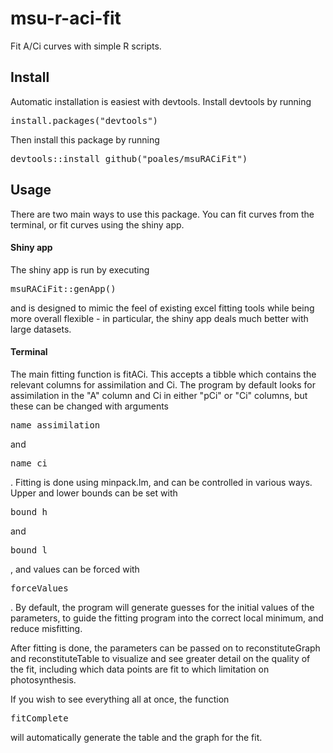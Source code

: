 # msu-r-aci-fit
Fit A/Ci curves with simple R scripts.

## Install
Automatic installation is easiest with devtools. Install devtools by running
<pre>install.packages("devtools")</pre>
Then install this package by running
<pre>devtools::install_github("poales/msuRACiFit")</pre>

## Usage
There are two main ways to use this package. You can fit curves from the terminal, or fit curves using the shiny app.
#### Shiny app
The shiny app is run by executing
<pre>msuRACiFit::genApp()</pre>
and is designed to mimic the feel of existing excel fitting tools while being more overall flexible - in particular, the shiny app deals much better with large datasets.
#### Terminal
The main fitting function is fitACi. This accepts a tibble which contains the relevant columns for assimilation and Ci. The program by default looks for assimilation in the "A" column and Ci in either "pCi" or "Ci" columns, but these can be changed with arguments <pre>name_assimilation</pre> and <pre>name_ci</pre>. Fitting is done using minpack.lm, and can be controlled in various ways. Upper and lower bounds can be set with <pre>bound_h</pre> and <pre>bound_l</pre>, and values can be forced with <pre>forceValues</pre>. By default, the program will generate guesses for the initial values of the parameters, to guide the fitting program into the correct local minimum, and reduce misfitting.

After fitting is done, the parameters can be passed on to reconstituteGraph and reconstituteTable to visualize and see greater detail on the quality of the fit, including which data points are fit to which limitation on photosynthesis.

If you wish to see everything all at once, the function <pre>fitComplete</pre> will automatically generate the table and the graph for the fit.
